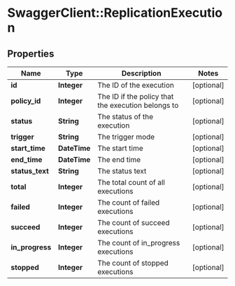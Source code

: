 # SwaggerClient::ReplicationExecution

## Properties
Name | Type | Description | Notes
------------ | ------------- | ------------- | -------------
**id** | **Integer** | The ID of the execution | [optional] 
**policy_id** | **Integer** | The ID if the policy that the execution belongs to | [optional] 
**status** | **String** | The status of the execution | [optional] 
**trigger** | **String** | The trigger mode | [optional] 
**start_time** | **DateTime** | The start time | [optional] 
**end_time** | **DateTime** | The end time | [optional] 
**status_text** | **String** | The status text | [optional] 
**total** | **Integer** | The total count of all executions | [optional] 
**failed** | **Integer** | The count of failed executions | [optional] 
**succeed** | **Integer** | The count of succeed executions | [optional] 
**in_progress** | **Integer** | The count of in_progress executions | [optional] 
**stopped** | **Integer** | The count of stopped executions | [optional] 


